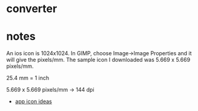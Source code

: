 # converter

# notes

An ios icon is 1024x1024.  In GIMP, choose Image->Image Properties and it will give the pixels/mm.
The sample icon I downloaded was 5.669 x 5.669 pixels/mm.  

25.4 mm = 1 inch

5.669 x 5.669 pixels/mm -> 144 dpi


* [app icon ideas](https://macosicons.com)

